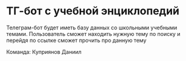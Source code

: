 # ТГ-бот с учебной энциклопедий

Телеграм-бот будет иметь базу данных со школьными учебными темами. Пользователь сможет находить нужную тему по поиску и перейдя по ссылке сможет прочить про данную тему

Команда: Куприянов Даниил
